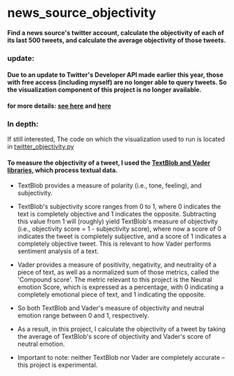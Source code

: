 # news_source_objectivity
#### Find a news source's twitter account, calculate the objectivity of each of its last 500 tweets, and calculate the average objectivity of those tweets.

### update:
#### Due to an update to Twitter's Developer API made earlier this year, those with free access (including myself) are no longer able to query tweets. So the visualization component of this project is no longer available. 
#### for more details: [see here](https://twittercommunity.com/t/understanding-the-error-453-you-currently-have-access-to-a-subset-of-twitter-api-v2-endpoints/200361) and [here](https://developer.twitter.com/en/docs/twitter-api/getting-started/about-twitter-api#v2-access-leve)


### In depth:
If still interested, The code on which the visualization used to run is located in  [twitter_objectivity.py](https://github.com/HzaRashid/news_source_objectivity/blob/main/twitter_objectivity.py)

#### To measure the objectivity of a tweet, I used the [TextBlob and Vader libraries](https://towardsdatascience.com/sentiment-analysis-vader-or-textblob-ff25514ac540), which process textual data. 

- TextBlob provides a measure of polarity (i.e., tone, feeling), and subjectivity. 
- TextBlob's subjectivity score ranges from 0 to 1, where 0 indicates the text is completely objective and 1 indicates the opposite. Subtracting this value from 1 will (roughly) yield TextBlob's measure of objectivity (i.e., objectivity score = 1 - subjectivity score), where now a score of 0 indicates the tweet is completely subjective, and a score of 1 indicates a completely objective tweet. This is relevant to how Vader performs sentiment analysis of a text.

 - Vader provides a measure of positivity, negativity, and neutrality of a piece of text, as well as a normalized sum of those metrics, called the 'Compound score'.  The metric relevant to this project is the Neutral emotion Score, which is expressed as a percentage, with 0 indicating a completely emotional piece of text, and 1 indicating the opposite. 
 
 - So both TextBlob and Vader's measure of objectivity and neutral emotion range between 0 and 1, respectively.
 - As a result, in this project, I calculate the objectivity of a tweet by taking the average of TextBlob's score of objectivity and Vader's score of neutral emotion.

- Important to note: neither TextBlob nor Vader are completely accurate – this project is experimental.
